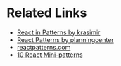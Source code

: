 # Related Links

- [React in Patterns by krasimir](https://github.com/krasimir/react-in-patterns)
- [React Patterns by planningcenter](https://github.com/planningcenter/react-patterns)
- [reactpatterns.com](https://github.com/chantastic/reactpatterns.com)
- [10 React Mini-patterns](https://hackernoon.com/10-react-mini-patterns-c1da92f068c5)
